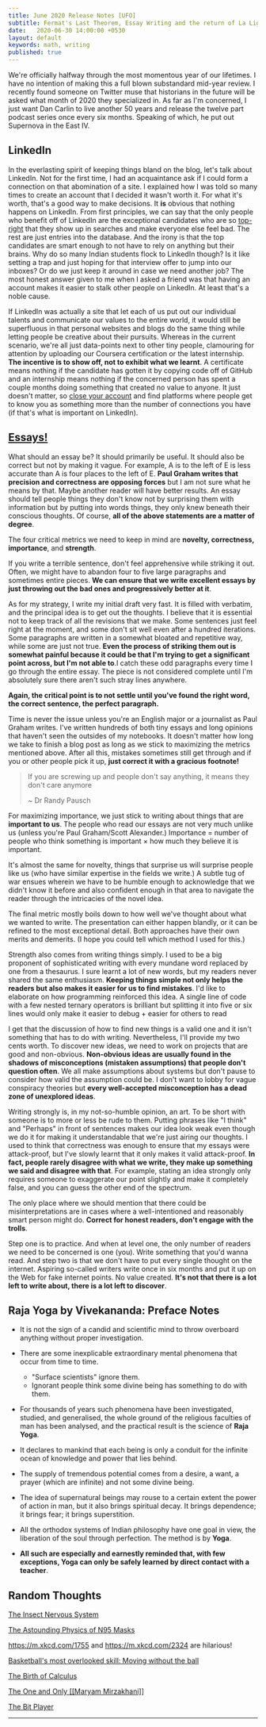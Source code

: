 ```yaml
---
title: June 2020 Release Notes [UFO]
subtitle: Fermat's Last Theorem, Essay Writing and the return of La Liga and Serie A.
date:   2020-06-30 14:00:00 +0530
layout: default
keywords: math, writing
published: true
---
```


We're officially halfway through the most momentous year of our lifetimes. I have no intention of making this a full blown substandard mid-year review. I recently found someone on Twitter muse that historians in the future will be asked what month of 2020 they specialized in. As far as I'm concerned, I just want Dan Carlin to live another 50 years and release the twelve part podcast series once every six months. Speaking of which, he put out Supernova in the East IV.

## LinkedIn

In the everlasting spirit of keeping things bland on the blog, let's talk about LinkedIn. Not for the first time, I had an acquaintance ask if I could form a connection on that abomination of a site. I explained how I was told so many times to create an account that I decided it wasn't worth it. For what it's worth, that's a good way to make decisions. It **is** obvious that nothing happens on LinkedIn. From first principles, we can say that the only people who benefit off of LinkedIn are the exceptional candidates who are so [top-right](https://www.reddit.com/r/TopRightMessi/) that they show up in searches and make everyone else feel bad. The rest are just entries into the database. And the irony is that the top candidates are smart enough to not have to rely on anything but their brains. Why do so many Indian students flock to LinkedIn though? Is it like setting a trap and just hoping for that interview offer to jump into our inboxes? Or do we just keep it around in case we need another job? The most honest answer given to me when I asked a friend was that having an account makes it easier to stalk other people on LinkedIn. At least that's a noble cause.

If LinkedIn was actually a site that let each of us put out our individual talents and communicate our values to the entire world, it would still be superfluous in that personal websites and blogs do the same thing while letting people be creative about their pursuits. Whereas in the current scenario, we're all just data-points next to other tiny people, clamouring for attention by uploading our Coursera certification or the latest internship. **The incentive is to show off, not to exhibit what we learnt**. A certificate means nothing if the candidate has gotten it by copying code off of GitHub and an internship means nothing if the concerned person has spent a couple months doing something that created no value to anyone. It just doesn't matter, so [close your account](https://www.linkedin.com/help/linkedin/answer/63/closing-your-linkedin-account?lang=en) and find platforms where people get to know you as something more than the number of connections you have (if that's what is important on LinkedIn).

## [Essays!](http://www.paulgraham.com/useful.html)

What should an essay be? It should primarily be useful. It should also be correct but not by making it vague. For example, A is to the left of E is less accurate than A is four places to the left of E. **Paul Graham writes that precision and correctness are opposing forces** but I am not sure what he means by that. Maybe another reader will have better results. An essay should tell people things they don't know not by surprising them with information but by putting into words things, they only knew beneath their conscious thoughts. Of course, **all of the above statements are a matter of degree**.

The four critical metrics we need to keep in mind are **novelty, correctness, importance**, and **strength**.

If you write a terrible sentence, don't feel apprehensive while striking it out. Often, we might have to abandon four to five large paragraphs and sometimes entire pieces. **We can ensure that we write excellent essays by just throwing out the bad ones and progressively better at it**.

As for my strategy, I write my initial draft very fast. It is filled with verbatim, and the principal idea is to get out the thoughts. I believe that it is essential not to keep track of all the revisions that we make. Some sentences just feel right at the moment, and some don't sit well even after a hundred iterations. Some paragraphs are written in a somewhat bloated and repetitive way, while some are just not true. **Even the process of striking them out is somewhat painful because it could be that I'm trying to get a significant point across, but I'm not able to**.I catch these odd paragraphs every time I go through the entire essay. The piece is not considered complete until I'm absolutely sure there aren't such stray lines anywhere.

**Again, the critical point is to not settle until you've found the right word, the correct sentence, the perfect paragraph.**

Time is never the issue unless you're an English major or a journalist as Paul Graham writes. I've written hundreds of both tiny essays and long opinions that haven't seen the outsides of my notebooks. It doesn't matter how long we take to finish a blog post as long as we stick to maximizing the metrics mentioned above. After all this, mistakes sometimes still get through and if you or other people pick it up, **just correct it with a gracious footnote!**
> If you are screwing up and people don't say anything, it means they don't care anymore
>
>~ Dr Randy Pausch

For maximizing importance, we just stick to writing about things that are **important to us**. The people who read our essays are not very much unlike us (unless you're Paul Graham/Scott Alexander.) Importance = number of people who think something is important $\times$ how much they believe it is important.

It's almost the same for novelty, things that surprise us will surprise people like us (who have similar expertise in the fields we write.) A subtle tug of war ensues wherein we have to be humble enough to acknowledge that we didn't know it before and also confident enough in that area to navigate the reader through the intricacies of the novel idea.

The final metric mostly boils down to how well we've thought about what we wanted to write. The presentation can either happen blandly, or it can be refined to the most exceptional detail. Both approaches have their own merits and demerits. (I hope you could tell which method I used for this.)

Strength also comes from writing things simply. I used to be a big proponent of sophisticated writing with every mundane word replaced by one from a thesaurus. I sure learnt a lot of new words, but my readers never shared the same enthusiasm. **Keeping things simple not only helps the readers but also makes it easier for us to find mistakes**. I'd like to elaborate on how programming reinforced this idea. A single line of code with a few nested ternary operators is brilliant but splitting it into five or six lines would only make it easier to debug + easier for others to read

I get that the discussion of how to find new things is a valid one and it isn't something that has to do with writing. Nevertheless, I'll provide my two cents worth. To discover new ideas, we need to work on projects that are good and non-obvious. **Non-obvious ideas are usually found in the shadows of misconceptions (mistaken assumptions) that people don't question often**. We all make assumptions about systems but don't pause to consider how valid the assumption could be. I don't want to lobby for vague conspiracy theories but **every well-accepted misconception has a dead zone of unexplored ideas**.

Writing strongly is, in my not-so-humble opinion, an art. To be short with someone is to more or less be rude to them. Putting phrases like "I think" and "Perhaps" in front of sentences makes our idea look weak even though we do it for making it understandable that we're just airing our thoughts. I used to think that correctness was enough to ensure that my essays were attack-proof, but I've slowly learnt that it only makes it valid attack-proof. **In fact, people rarely disagree with what we write, they make up something we said and disagree with that**. For example, stating an idea strongly only requires someone to exaggerate our point slightly and make it completely false, and you can guess the other end of the spectrum.

The only place where we should mention that there could be misinterpretations are in cases where a well-intentioned and reasonably smart person might do. **Correct for honest readers, don't engage with the trolls**.

Step one is to practice. And when at level one, the only number of readers we need to be concerned is one (you). Write something that you'd wanna read. And step two is that we don't have to put every single thought on the internet. Aspiring so-called writers write once in six months and put it up on the Web for fake internet points. No value created. **It's not that there is a lot left to write about, there is a lot left to discover**.

## Raja Yoga by Vivekananda: Preface Notes

* It is not the sign of a candid and scientific mind to throw overboard anything without proper investigation.

* There are some inexplicable extraordinary mental phenomena that occur from time to time.
  * "Surface scientists" ignore them.
  * Ignorant people think some divine being has something to do with them.

* For thousands of years such phenomena have been investigated, studied, and generalised, the whole ground of the religious faculties of man has been analysed, and the practical result is the science of **Raja Yoga**.

* It declares to mankind that each being is only a conduit for the infinite ocean of knowledge and power that lies behind.

* The supply of tremendous potential comes from a desire, a want, a prayer (which are infinite) and not some divine being.

* The idea of supernatural beings may rouse to a certain extent the power of action in man, but it also brings spiritual decay. It brings dependence; it brings fear; it brings superstition.

* All the orthodox systems of Indian philosophy have one goal in view, the liberation of the soul through perfection. The method is by **Yoga**.

* **All such are especially and earnestly reminded that, with few exceptions, Yoga can only be safely learned by direct contact with a teacher**.

## Random Thoughts

[The Insect Nervous System](https://www.cronodon.com/BioTech/insect_nervous_systems.html)

[The Astounding Physics of N95 Masks](https://www.youtube.com/watch?v=eAdanPfQdCA)

<https://m.xkcd.com/1755> and <https://m.xkcd.com/2324> are hilarious!

[Basketball's most overlooked skill: Moving without the ball](https://www.youtube.com/watch?v=QUZr26cpR8w)

[The Birth of Calculus](https://www.youtube.com/watch?v=ObPg3ki9GOI)

[The One and Only [[Maryam Mirzakhani]]](https://may12.womeninmaths.org/why)

[The Bit Player](https://thebitplayer.com/)

---
